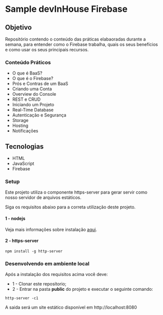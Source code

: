 # Sample devInHouse Firebase

## Objetivo

Repositório contendo o conteúdo das práticas elabaoradas durante a semana, para entender como o Firebase trabalha, quais os seus benefícios e como usar os seus principais recursos.

### Conteúdo Práticos 

* O que é BaaS?
* O que é o Firebase?
* Prós e Contras de um BaaS
* Criando uma Conta
* Overview do Console
* REST e CRUD
* Iniciando um Projeto
* Real-Time Database
* Autenticação e Segurança
* Storage
* Hosting
* Notificações

## Tecnologias

* HTML
* JavaScript
* Firebase

### Setup

Este projeto utiliza o componente https-server para gerar servir como nosso servidor de arquivos estáticos.

Siga os requisitos abaixo para a correta utilização deste projeto.

#### 1 - nodejs

Veja mais informações sobre instalação [aqui](https://nodejs.org/en/).

#### 2 - https-server

```
npm install -g http-server
```

### Desenvolvendo em ambiente local

Após a instalação dos requisitos acima você deve:
- 1 - Clonar este reposítorio;
- 2 - Entrar na pasta **public** do projeto e executar o seguinte comando:

```
http-server -c1
```

A saida será um site estático disponível em http://localhost:8080